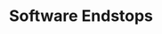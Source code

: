 ---
tag: m0211
codes:
- M211
title: Software Endstops
long:
- Optionally enable/disable software endstops, then report the current state.
- With software endstops enabled, moves will be clipped to the physical boundaries
  from `[XYZ]_MIN_POS` to `[XYZ]_MAX_POS`.
notes:
- Requires either `MIN_SOFTWARE_ENDSTOPS` or `MAX_SOFTWARE_ENDSTOPS` for the enable
  option.
parameters:
- tag: S
  optional: true
  description: Software endstops state
  values:
  - tag: flag
    type: bool
example: 
examples: 
---